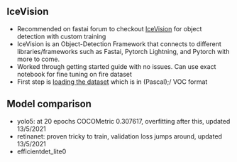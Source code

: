## IceVision
* Recommended on fastai forum to checkout [IceVision](https://github.com/airctic/icevision) for object detection with custom training
* IceVision is an Object-Detection Framework that connects to different libraries/frameworks such as Fastai, Pytorch Lightning, and Pytorch with more to come.
* Worked through getting started guide with no issues. Can use exact notebook for fine tuning on fire dataset
* First step is [loading the dataset](https://github.com/airctic/icedata#coco-and-voc-compatible-datasets) which is in (Pascal);/ VOC format

## Model comparison
- yolo5: at 20 epochs COCOMetric 0.307617, overfitting after this, updated 13/5/2021
- retinanet: proven tricky to train, validation loss jumps around, updated 13/5/2021
- efficientdet_lite0